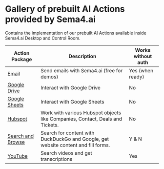 # Gallery of prebuilt AI Actions provided by Sema4.ai

Contains the implementation of our prebuilt AI Actions available inside Sema4.ai Desktop and Control Room.

| Action Package | Description | Works without auth |
|---|---|---|
| [Email](/email/README.md) | Send emails with Sema4.ai (free for demos) | Yes (when ready) |
| [Google Drive](/google-drive/README.md) | Interact with Google Drive | No |
| [Google Sheets](/google-sheets/README.md) | Interact with Google Sheets | No |
| [Hubspot](/hubspot/README.md) | Work with various Hubspot objects like Companies, Contact, Deals and Tickets.  | No |
| [Search and Browse](/search-and-browse/README.md) | Search for content with DuckDuckGo and Google, get website content and fill forms. | Y & N |
| [YouTube](/youtube/README.md) | Search videos and get transcriptions | Yes |
